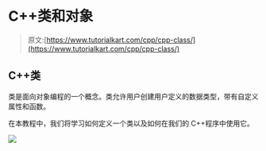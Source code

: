 # C++类和对象

> 原文:[https://www.tutorialkart.com/cpp/cpp-class/](https://www.tutorialkart.com/cpp/cpp-class/)

## C++类

类是面向对象编程的一个概念。类允许用户创建用户定义的数据类型，带有自定义属性和函数。

在本教程中，我们将学习如何定义一个类以及如何在我们的 C++程序中使用它。

[![](../Images/925da31b32d6bc3827932f6c8afb11bb.png)](https://www.tutorialkart.com/)